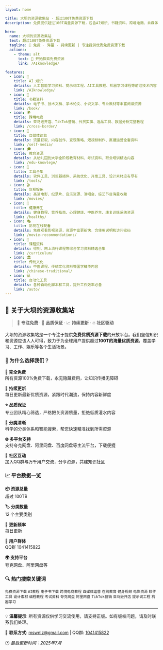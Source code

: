 ```yaml
---
layout: home

title: 大坝的资源收集站 - 超过100T免费资源下载
description: 免费提供超过100T海量资源下载，包含AI知识、书籍资料、跨境电商、自媒体、教育、健康、影视、工具等各类资源，持续更新，全部免费下载

hero:
  name: 大坝的资源收集站
  text: 超过100T免费资源下载
  tagline: 🚀 免费 · 海量 · 持续更新 | 专注提供优质免费资源下载
  actions:
    - theme: alt
      text: 🚀 开始探索免费资源
      link: /AIknowledge/

features:
  - icon: 🤖
    title: AI 知识
    details: 人工智能学习资料、提示词工程、AI工具教程、机器学习课程等前沿技术内容
    link: /AIknowledge/
  - icon: 📖
    title: 书籍资料
    details: 电子书、技术文档、学术论文、小说文学、专业教材等丰富阅读资源
    link: /book/
  - icon: 🌍
    title: 跨境电商
    details: 亚马逊开店、TikTok营销、外贸实操、选品工具、数据分析完整教程
    link: /cross-border/
  - icon: 📱
    title: 自媒体运营
    details: 流量获取、内容创作、变现策略、短视频制作、直播运营全套资料
    link: /self-media/
  - icon: 🎓
    title: 教育资源
    details: 从幼儿园到大学全阶段教育材料、考试资料、职业培训精选内容
    link: /edu-knowlege/
  - icon: 🔧
    title: 工具合集
    details: 软件工具、浏览器插件、系统优化、开发工具、设计素材应有尽有
    link: /tools/
  - icon: 🎬
    title: 影视娱乐
    details: 高清电影、纪录片、音乐资源、演唱会、综艺节目海量收藏
    link: /movies/
  - icon: 💪
    title: 健康养生
    details: 健身教程、营养指南、心理健康、中医养生、康复训练系统资源
    link: /healthy/
  - icon: 🎭
    title: 影视在线观看
    details: 免费观看影视资源，资源丰富更新快，含使用说明和访问密码
    link: /movie-recommendations/
  - icon: 📝
    title: 课程资料
    details: 得到、网上流行课程等综合学习资料精选合集
    link: /curriculum/
  - icon: 🏛️
    title: 传统文化
    details: 中医课程、传统文化资料等国学精华内容
    link: /chinese-traditional/
  - icon: 💻
    title: 自动化工具
    details: 各种自动化脚本和工具，提升工作效率必备
    link: /auto/
---
```


## 🚀 关于大坝的资源收集站

> 🎯 **专注免费** · 🌟 **品质保证** · 📈 **持续更新** · 🔥 **社区驱动**

大坝的资源收集站是一个专注于提供**免费优质资源下载**的开放平台。我们坚信知识和资源应该人人可得，致力于为全球用户提供超过**100T的海量优质资源**，覆盖学习、工作、娱乐等各个生活场景。

### 🎯 为什么选择我们？

<div class="advantages">

**💯 完全免费**  
所有资源100%免费下载，永无隐藏费用，让知识传播无障碍

**🔄 持续更新**  
每日更新最新优质资源，紧跟时代潮流，保持内容新鲜度

**⭐ 品质保证**  
专业团队精心筛选，严格把关资源质量，拒绝低质灌水内容

**🎯 分类清晰**  
科学的分类体系和智能搜索，帮您快速精准找到所需资源

**🌐 多平台支持**  
支持夸克网盘、阿里网盘、百度网盘等主流平台，下载便捷

**👥 社区互动**  
加入QQ群与万千用户交流，分享资源，共建知识社区

</div>

### 📈 平台数据一览

<div class="platform-stats">

**📦 资源总量**  
超过 100TB

**🏷️ 分类数量**  
12 个主要类别

**📅 更新频率**  
每日更新

**👥 用户群体**  
QQ群 1041415822

**🌍 支持平台**  
夸克网盘、阿里网盘等

</div>

### 🔍 热门搜索关键词

<div class="keyword-tags">

`免费资源下载` `AI教程` `电子书下载` `跨境电商教程` `自媒体运营` `在线教育` `健身视频` `电影资源` `软件工具` `设计素材` `编程教程` `考试资料` `夸克网盘` `阿里网盘` `TikTok营销` `亚马逊开店` `提示词工程` `机器学习`

</div>

---

<div class="footer-info">

💡 **温馨提示**: 所有资源仅供学习交流使用，请支持正版。如有版权问题，请及时联系我们处理。

📧 **联系方式**: mswnlz@gmail.com | QQ群: [1041415822](https://qm.qq.com/q/59EWTaGqfu)

🕐 *最后更新时间：2025年7月*

</div>

